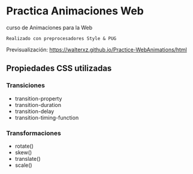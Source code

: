 # Practica Animaciones Web

curso de Animaciones para la Web

`Realizado con preprocesadores Style & PUG`

Previsualización: https://walterxz.github.io/Practice-WebAnimations/html

## Propiedades CSS utilizadas

### Transiciones
* transition-property
* transition-duration
* transition-delay
* transition-timing-function


### Transformaciones
* rotate()
* skew()
* translate()
* scale()
